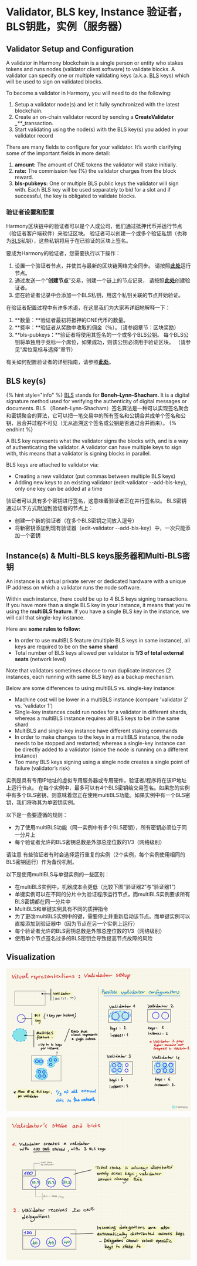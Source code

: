 # Validator, BLS key, Instance 验证者，BLS钥匙，实例（服务器）

## Validator Setup and Configuration

A validator in Harmony blockchain is a single person or entity who stakes tokens and runs nodes \(validator client software\) to validate blocks. A validator can specify one or multiple validating keys \(a.k.a. [BLS](https://en.wikipedia.org/wiki/Boneh%E2%80%93Lynn%E2%80%93Shacham) keys\) which will be used to sign on validated blocks.

To become a validator in Harmony, you will need to do the following:

1. Setup a validator node\(s\) and let it fully synchronized with the latest blockchain. 
2. Create an on-chain validator record by sending a **CreateValidator** \__\*\*_\_transaction. 
3. Start validating using the node\(s\) with the BLS key\(s\) you added in your validator record

There are many fields to configure for your validator. It’s worth clarifying some of the important fields in more detail:

1. **amount:** The amount of ONE tokens the validator will stake initially.
2. **rate:** The commission fee \(%\) the validator charges from the block reward. 
3. **bls-pubkeys:** One or multiple BLS public keys the validator will sign with. Each BLS key will be used separately to bid for a slot and if successful, the key is obligated to validate blocks. 

### **验证者设置和配置** <a id="b99e"></a>

Harmony区块链中的验证者可以是个人或公司，他们通过抵押代币并运行节点（验证者客户端软件）来验证区块。 验证者可以创建一个或多个验证私钥（也称为[BLS](https://en.wikipedia.org/wiki/Boneh%E2%80%93Lynn%E2%80%93Shacham)私钥），这些私钥将用于在已验证的区块上签名。

要成为Harmony的验证者，您需要执行以下操作：

1. 设置一个验证者节点，并使其与最新的区块链网络完全同步。 请按照[**此处**](https://docs.harmony.one/home/validators/first-time-setup)运行节点。
2. 通过发送一个“**创建节点**”交易，创建一个链上的节点记录， 请按照[**此处**](https://docs.harmony.one/home/validators/first-time-setup/creating-a-validator)创建验证者。
3. 您在验证者记录中会添加一个BLS私钥，用这个私钥关联的节点开始验证。

在验证者配置过程中有许多术语，在这里我们为大家再详细地解释一下：

1. **数量：**验证者最初将抵押的ONE代币的数量。
2. **费率：**验证者从奖励中收取的佣金（％）。（请参阅章节：区块奖励）
3. **bls-pubkeys：**验证者将使用其签名的一个或多个BLS公钥。 每个BLS公钥将单独用于竞标一个席位，如果成功，则该公钥必须用于验证区块。 （请参见“席位竞标与选择”章节）

有关如何配置验证者的详细指南，请参照[**此处**](https://docs.harmony.one/home/validators/managing-your-validator/changing-validator-information)。

## BLS key\(s\) 

{% hint style="info" %}
[BLS](https://en.wikipedia.org/wiki/Boneh%E2%80%93Lynn%E2%80%93Shacham) stands for **Boneh–Lynn–Shacham**. It is a digital signature method used for verifying the authenticity of digital messages or documents. BLS （Boneh-Lynn-Shacham）签名算法是一种可以实现签名聚合和密钥聚合的算法，它可以把一笔交易中的所有签名和公钥合并成单个签名和公钥，且合并过程不可见（无从追溯这个签名或公钥是否通过合并而来）。
{% endhint %}

A BLS key represents what the validator signs the blocks with, and is a way of authenticating the validator. A validator can have multiple keys to sign with, this means that a validator is signing blocks in parallel.

BLS keys are attached to validator via:

* Creating a new validator \(put commas between multiple BLS keys\)
* Adding new keys to an existing validator \(edit-validator --add-bls-key\), only one key can be added at a time

验证者可以具有多个密钥进行签名，这意味着验证者正在并行签名块。 BLS密钥通过以下方式附加到验证者的节点上： 

* 创建一个新的验证者（在多个BLS密钥之间放入逗号） 
* 将新密钥添加到现有验证器（edit-validator --add-bls-key）中，一次只能添加一个密钥

## Instance\(s\) & Multi-BLS keys服务器和Multi-BLS密钥

An instance is a virtual private server or dedicated hardware with a unique IP address on which a validator runs the node software.

Within each instance, there could be up to 4 BLS keys signing transactions. If you have more than a single BLS key in your instance, it means that you're using the **multiBLS feature**. If you have a single BLS key in the instance, we will call that single-key instance.

Here are **some rules to follow:**

* In order to use multiBLS feature \(multiple BLS keys in same instance\), all keys are required to be on the **same shard**
* Total number of BLS keys allowed per validator is **1/3 of total external seats** \(network level\)

Note that validators sometimes choose to run duplicate instances \(2 instances, each running with same BLS key\) as a backup mechanism.

Below are some differences to using multiBLS vs. single-key instance:

* Machine cost will be lower in a multiBLS instance \(compare 'validator 2' vs. 'validator 1'\)
* Single-key instances could run nodes for a validator in different shards, whereas a multiBLS instance requires all BLS keys to be in the same shard
* MultiBLS and single-key instance have different staking commands
* In order to make changes to the keys in a multiBLS instance, the node needs to be stopped and restarted; whereas a single-key instance can be directly added to a validator \(since the node is running on a different instance\)
* Too many BLS keys signing using a single node creates a single point of failure \(validator’s risk\)

实例是具有专用IP地址的虚拟专用服务器或专用硬件，验证者/程序将在该IP地址上运行节点。 在每个实例中，最多可以有4个BLS密钥给交易签名。如果您的实例中有多个BLS密钥，则意味着您正在使用multiBLS功能。如果实例中有一个BLS密钥，我们将称其为单密钥实例。

以下是一些要遵循的规则： 

* 为了使用multiBLS功能（同一实例中有多个BLS密钥），所有密钥必须位于同一分片上 
* 每个验证者允许的BLS密钥总数是外部总座位数的1/3（网络级别） 

请注意 有些验证者有时会选择运行重复的实例（2个实例，每个实例使用相同的BLS密钥运行）作为备份机制。 

以下是使用multiBLS与单键实例的一些区别： 

* 在multiBLS实例中，机器成本会更低（比较下图“验证器2”与“验证器1”）
* 单键实例可以在不同的分片中为验证程序运行节点，而multiBLS实例要求所有BLS密钥都在同一分片中 
* MultiBLS和单键实例具有不同的质押指令
* 为了更改multiBLS实例中的键，需要停止并重新启动该节点。而单键实例可以直接添加到验证器中（因为节点在另一个实例上运行） 
* 每个验证者允许的BLS密钥总数是外部总座位数的1/3（网络级别） 
* 使用单个节点签名过多的BLS密钥会导致提高节点故障的风险

## Visualization

![](../../../.gitbook/assets/image-88.png)

![](../../../.gitbook/assets/image-62.png)

